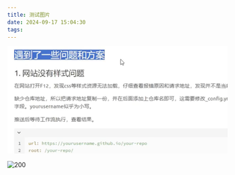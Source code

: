 ```yaml
---
title: 测试图片
date: 2024-09-17 15:04:30
tags:
---
```

![200](CleanShot%202024-09-16%20at%2016.55.39@2x.png)


![200](_posts/images/93adb77f1068e8e6060262b6434a626d.png)



